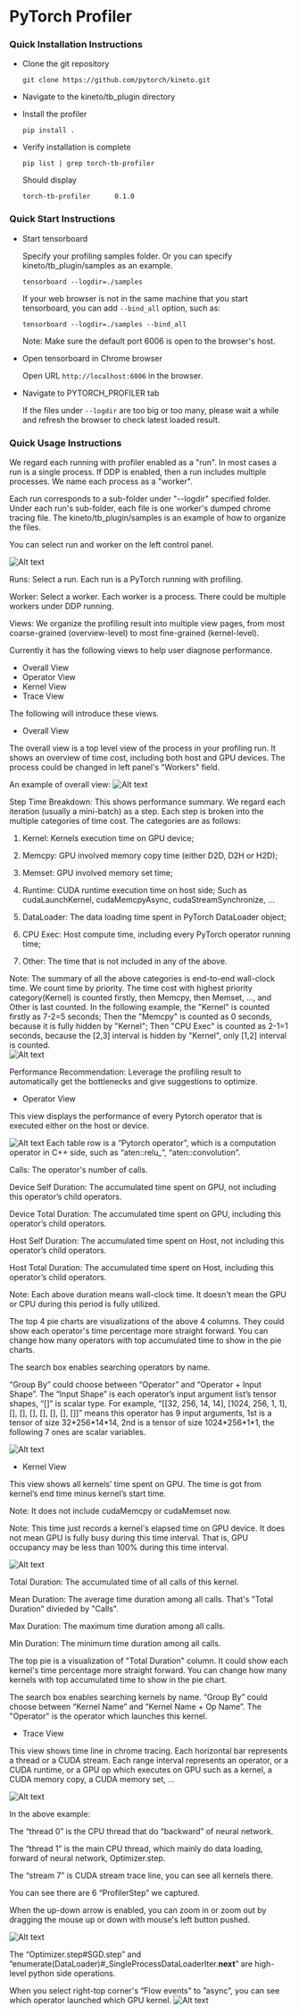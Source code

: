 # PyTorch Profiler

### Quick Installation Instructions

* Clone the git repository

  `git clone https://github.com/pytorch/kineto.git`

* Navigate to the kineto/tb_plugin directory

* Install the profiler

  `pip install .`

* Verify installation is complete

  `pip list | grep torch-tb-profiler`

  Should display

  `torch-tb-profiler      0.1.0`


### Quick Start Instructions

* Start tensorboard

  Specify your profiling samples folder.
  Or you can specify kineto/tb_plugin/samples as an example.

  `tensorboard --logdir=./samples`

  If your web browser is not in the same machine that you start tensorboard,
  you can add `--bind_all` option, such as:

  `tensorboard --logdir=./samples --bind_all`

  Note: Make sure the default port 6006 is open to the browser's host.

* Open tensorboard in Chrome browser

  Open URL `http://localhost:6006` in the browser.

* Navigate to PYTORCH_PROFILER tab

  If the files under `--logdir` are too big or too many, 
  please wait a while and refresh the browser to check latest loaded result.

### Quick Usage Instructions

We regard each running with profiler enabled as a "run".
In most cases a run is a single process. If DDP is enabled, then a run includes multiple processes.
We name each process as a "worker".

Each run corresponds to a sub-folder under "--logdir" specified folder.
Under each run's sub-folder, each file is one worker's dumped chrome tracing file.
The kineto/tb_plugin/samples is an example of how to organize the files.

You can select run and worker on the left control panel.
   
![Alt text](https://github.com/pytorch/kineto/blob/tb_plugin/tb_plugin/docs/images/control_panel.PNG)

Runs: Select a run. Each run is a PyTorch running with profiling.

Worker: Select a worker. Each worker is a process. There could be multiple workers under DDP running.

Views: We organize the profiling result into multiple view pages, 
from most coarse-grained (overview-level) to most fine-grained (kernel-level).

Currently it has the following views to help user diagnose performance.
- Overall View
- Operator View
- Kernel View
- Trace View

The following will introduce these views.

* Overall View

The overall view is a top level view of the process in your profiling run. 
It shows an overview of time cost, including both host and GPU devices.
The process could be changed in left panel's "Workers" field.

An example of overall view:
![Alt text](https://github.com/pytorch/kineto/blob/tb_plugin/tb_plugin/docs/images/overall_view.PNG)

Step Time Breakdown: This shows performance summary. We regard each iteration (usually a mini-batch) as a step. 
Each step is broken into the multiple categories of time cost. The categories are as follows:

1. Kernel: Kernels execution time on GPU device;

2. Memcpy: GPU involved memory copy time (either D2D, D2H or H2D);

3. Memset: GPU involved memory set time;

4. Runtime: CUDA runtime execution time on host side; 
Such as cudaLaunchKernel, cudaMemcpyAsync, cudaStreamSynchronize, ...

5. DataLoader: The data loading time spent in PyTorch DataLoader object;

6. CPU Exec: Host compute time, including every PyTorch operator running time;

7. Other: The time that is not included in any of the above.

Note: The summary of all the above categories is end-to-end wall-clock time. 
We count time by priority. The time cost with highest priority category(Kernel) is counted firstly, 
then Memcpy, then Memset, ...,  and Other is last counted.
In the following example, the "Kernel" is counted firstly as 7-2=5 seconds; 
Then the "Memcpy" is counted as 0 seconds, because it is fully hidden by "Kernel"; 
Then "CPU Exec" is counted as 2-1=1 seconds, because the [2,3] interval is hidden by "Kernel", only [1,2] interval is counted.  
![Alt text](https://github.com/pytorch/kineto/blob/tb_plugin/tb_plugin/docs/images/time_breakdown_priority.PNG)

Performance Recommendation: Leverage the profiling result to automatically get the bottlenecks 
and give suggestions to optimize. 
 
* Operator View

This view displays the performance of every Pytorch operator that is executed either on the host or device.

![Alt text](https://github.com/pytorch/kineto/blob/tb_plugin/tb_plugin/docs/images/operator_view.PNG)
Each table row is a “Pytorch operator”, which is a computation operator in C++ side, 
such as “aten::relu_”, “aten::convolution”.

Calls: The operator's number of calls.

Device Self Duration: The accumulated time spent on GPU, not including this operator’s child operators.

Device Total Duration: The accumulated time spent on GPU, including this operator’s child operators.

Host Self Duration: The accumulated time spent on Host, not including this operator’s child operators.

Host Total Duration: The accumulated time spent on Host, including this operator’s child operators.

Note: Each above duration means wall-clock time. It doesn't mean the GPU or CPU during this period is fully utilized.

The top 4 pie charts are visualizations of the above 4 columns. 
They could show each operator's time percentage more straight forward.
You can change how many operators with top accumulated time to show in the pie charts. 

The search box enables searching operators by name.

“Group By” could choose between “Operator” and “Operator + Input Shape”. 
The “Input Shape” is each operator’s input argument list’s tensor shapes, 
“[]” is scalar type. For example, “[[32, 256, 14, 14], [1024, 256, 1, 1], [], [], [], [], [], [], []]” 
means this operator has 9 input arguments, 
1st is a tensor of size 32\*256\*14\*14, 
2nd is a tensor of size 1024\*256\*1\*1, 
the following 7 ones are scalar variables.

![Alt text](https://github.com/pytorch/kineto/blob/tb_plugin/tb_plugin/docs/images/operator_view_group_by_inputshape.PNG)

* Kernel View

This view shows all kernels’ time spent on GPU. The time is got from kernel’s end time minus kernel’s start time. 

Note: It does not include cudaMemcpy or cudaMemset now.

Note: This time just records a kernel's elapsed time on GPU device. 
It does not mean GPU is fully busy during this time interval. 
That is, GPU occupancy may be less than 100% during this time interval. 

![Alt text](https://github.com/pytorch/kineto/blob/tb_plugin/tb_plugin/docs/images/kernel_view.PNG)

Total Duration: The accumulated time of all calls of this kernel.

Mean Duration: The average time duration among all calls. That's "Total Duration" divieded by "Calls".

Max Duration: The maximum time duration among all calls.

Min Duration: The minimum time duration among all calls.

The top pie is a visualization of "Total Duration" column. 
It could show each kernel's time percentage more straight forward.
You can change how many kernels with top accumulated time to show in the pie chart. 

The search box enables searching kernels by name.
“Group By” could choose between “Kernel Name” and “Kernel Name + Op Name”. 
The "Operator" is the operator which launches this kernel.

* Trace View

This view shows time line in chrome tracing. Each horizontal bar represents a thread or a CUDA stream.
Each range interval represents an operator, or a CUDA runtime, or a GPU op which executes on GPU 
such as a kernel, a CUDA memory copy, a CUDA memory set, ...

![Alt text](https://github.com/pytorch/kineto/blob/tb_plugin/tb_plugin/docs/images/trace_view.PNG)

In the above example:

The “thread 0” is the CPU thread that do “backward” of neural network.

The “thread 1” is the main CPU thread, which mainly do data loading, forward of neural network, Optimizer.step.

The “stream 7” is CUDA stream trace line, you can see all kernels there.

You can see there are 6 “ProfilerStep” we captured.

When the up-down arrow is enabled, 
you can zoom in or zoom out by dragging the mouse up or down with mouse's left button pushed.

![Alt text](https://github.com/pytorch/kineto/blob/tb_plugin/tb_plugin/docs/images/trace_view_one_step.PNG)

The “Optimizer.step#SGD.step” and ”enumerate(DataLoader)#_SingleProcessDataLoaderIter.__next__”
are high-level python side operations.

When you select right-top corner's “Flow events” to ”async”, you can see which operator launched which GPU kernel.
![Alt text](https://github.com/pytorch/kineto/blob/tb_plugin/tb_plugin/docs/images/trace_view_launch.PNG)

